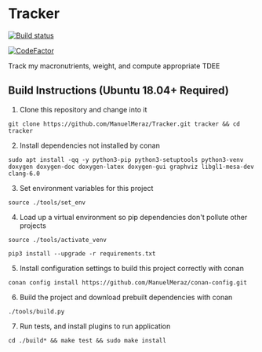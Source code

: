 # Tracker

<!---
[![Build Status](https://travis-ci.com/ManuelMeraz/Tracker.svg?branch=basic_gui)](https://travis-ci.com/ManuelMeraz/Tracker)
--->

[![Build status](https://ci.appveyor.com/api/projects/status/i6sjmosx274gb059/branch/basic_gui?svg=true)](https://ci.appveyor.com/project/ManuelMeraz/tracker/branch/basic_gui)

[![CodeFactor](https://www.codefactor.io/repository/github/manuelmeraz/tracker/badge/master)](https://www.codefactor.io/repository/github/manuelmeraz/tracker/overview/master)

Track my macronutrients, weight, and compute appropriate TDEE


## Build Instructions (Ubuntu 18.04+ Required)

1. Clone this repository and change into it

`git clone https://github.com/ManuelMeraz/Tracker.git tracker && cd tracker`

2. Install dependencies not installed by conan 

`sudo apt install -qq -y python3-pip python3-setuptools python3-venv doxygen doxygen-doc doxygen-latex doxygen-gui graphviz libgl1-mesa-dev clang-6.0`

3. Set environment variables for this project

`source ./tools/set_env`

4. Load up a virtual environment so pip dependencies don't pollute other projects

`source ./tools/activate_venv`

`pip3 install --upgrade -r requirements.txt`

5. Install configuration settings to build this project correctly with conan

`conan config install https://github.com/ManuelMeraz/conan-config.git`

6. Build the project and download prebuilt dependencies with conan

`./tools/build.py`

7. Run tests, and install plugins to run application

`cd ./build* && make test && sudo make install`


